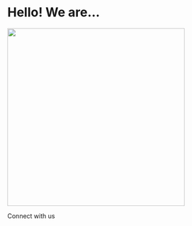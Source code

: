 # Hello! We are...

<img src="https://lh3.googleusercontent.com/fife/ABSRlIpROdrDi-bCwlr7WSskblOof3mCjgbtDyYAUCacaMLAOLmgURxSkh21ZUwTP3QyyH_PRkJzswXeosVjz3E2XMPJmJba-x0vSgMGsVzybOYoe9lc6RIcUwOx-2S4rFPrzzrcAeftJVuU71ECGL8sMDoZqYqLfXm876BuAJKIy2_Rd_K2I6zFCQ-2ESgBsPsISAvEReYfNV1sFpbptvyNE91hh6gNJpaFROS8cPD--z9moic1DrFpyDhE3ZMFxE2-Vf88aUGRogSlrBh4S0yUimGwR7TqNjjMSWUoNQVtFP7dmvqSZtjFqp7toUazybK6NoGyAqI_MiXklPfjSHc0xWBU6TH6t-TZypC2PNxAoHLZQOiVVDsLPRCF21szqzrVjSFIXW0uMV1iyccoJoz7Fw3IYqfCFX8Yl2hH_WRDQ58ShYIrrFc3DoBENePgr6g9pYggVtEbXVAXoT0OZTwTPb3rIa4jKirg7irsmrGnfIrtUZa09Nfidxzrg0bmFzL2741pGOdyzY1L42yR4fhVIFfYriMowc3_cbvhrB8ap11mqvaZgKtfWIX7gj4iapd1w7dVWKWQT7yzMcaEzVN04EdaF3XMz9dSd7PCJwrhU2rPp1PdmQVAtMciDUnrRHG6ZF4iP7mA2U1iSlNinA9y-trj-50JfXCmv4YfJy8_wlZK_SoDLhMO0lXZeKR2eMcABMSSdfx2uOpH2XuMRlf969ScmmPnaYwWjq8=w960-h890-ft" width="400px"/>

Connect with us <a href="https://www.facebook.com/pawpantrymission"><i class="fab fa-facebook-f"></i></a><a href="mailto:hello@pawpantrymission.com"><i class="far fa-envelope"></i></a>
